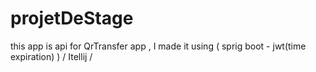 # projetDeStage

this app is api for QrTransfer app ,
I made it using ( sprig boot - jwt(time expiration) ) / Itellij /
